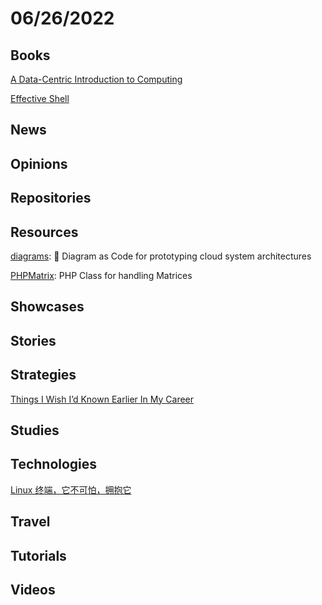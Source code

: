 # 06/26/2022

## Books
[A Data-Centric Introduction to Computing](https://dcic-world.org/2022-01-25/index.html)

[Effective Shell](https://effective-shell.com/)

## News

## Opinions

## Repositories

## Resources
[diagrams](https://github.com/mingrammer/diagrams): 🎨 Diagram as Code for prototyping cloud system architectures

[PHPMatrix](https://github.com/MarkBaker/PHPMatrix): PHP Class for handling Matrices

## Showcases

## Stories

## Strategies
[Things I Wish I’d Known Earlier In My Career](https://www.smashingmagazine.com/2022/06/things-to-know-earlier-in-your-career/)

## Studies

## Technologies
[Linux 终端，它不可怕，拥抱它](https://linux.cn/article-14721-1.html)

## Travel

## Tutorials

## Videos
